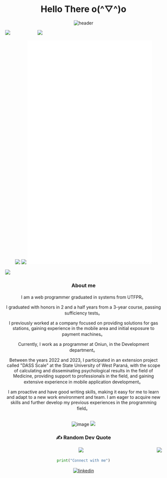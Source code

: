 <div align="center">
  <h1>Hello There o(^▽^)o </h1>


  
  ![header](https://capsule-render.vercel.app/api?type=waving&color=ff2167&height=300&section=header&text=I%20mainly%20use%20Golang,%20Flutter,%20Java%20and%20TypeScript.&fontSize=36&fontColor=ffffff)


  
</div>
<img src="https://user-images.githubusercontent.com/73097560/115834477-dbab4500-a447-11eb-908a-139a6edaec5c.gif">

<img align='right' src='https://counter.seku.su/c302?' width='400px'>


<p align="center">
  <img src='https://counter.seku.su/cmoe?name=falchi' width="400px">
  <img src="https://github-readme-stats.vercel.app/api?username=falchizao&show_icons=true&count_private=true&icon_color=fdd34f&title_color=f75e4f" width="400px"/>
   <img width="400px" src="./github-metrics.svg" />
</p>

<img src="https://user-images.githubusercontent.com/73097560/115834477-dbab4500-a447-11eb-908a-139a6edaec5c.gif">

<div align="center">
  
  <h3>About me</h3>
I am a web programmer graduated in systems from UTFPR。
  
I graduated with honors in 2 and a half years from a 3-year course, passing sufficiency tests。

I previously worked at a company focused on providing solutions for gas stations, gaining experience in the mobile area and initial exposure to payment machines。

Currently, I work as a programmer at Oniun, in the Development department。

Between the years 2022 and 2023, I participated in an extension project called "DASS Scale" at the State University of West Paraná, with the scope of calculating and disseminating psychological results in the field of Medicine, providing support to professionals in the field, and gaining extensive experience in mobile application development。

I am proactive and have good writing skills, making it easy for me to learn and adapt to a new work environment and team. I am eager to acquire new skills and further develop my previous experiences in the programming field。<br><br>


![image](https://github.com/Falchizao/Falchizao/assets/80293325/456d237a-3b59-4290-9b6b-c650d90912fd)
<img src="https://user-images.githubusercontent.com/73097560/115834477-dbab4500-a447-11eb-908a-139a6edaec5c.gif">



<div align="center">


  
### ✍️ Random Dev Quote
![](https://quotes-github-readme.vercel.app/api?type=horizontal&theme=radical)
<img src="https://weather-icon.journeyad.repl.co/@rio?v=1" align="right"> 
</div>

```python
print("Connect with me")
```

  <a href="https://www.linkedin.com/in/falchizao/" target="blank"><img align="center" src="https://user-images.githubusercontent.com/88904952/234979284-68c11d7f-1acc-4f0c-ac78-044e1037d7b0.png" alt="linkedin" height="50" width="50" /></a>






